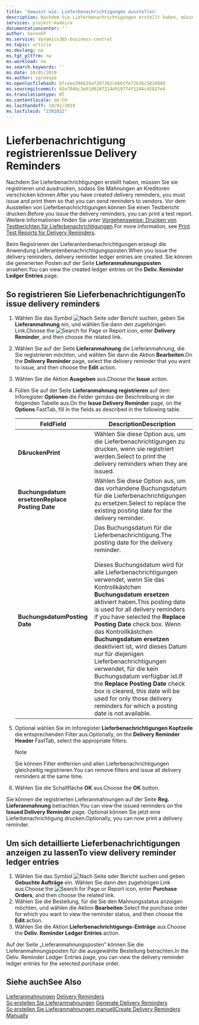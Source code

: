 ```yaml
---
title: 'Gewusst wie: Lieferbenachrichtigungen ausstellen'
description: Nachdem Sie Lieferbenachrichtigungen erstellt haben, müssen Sie sie registrieren und ausdrucken, sodass Sie Mahnungen an Kreditoren verschicken können. Vor dem Ausstellen von Lieferbenachrichtigungen können Sie einen Testbericht drucken.
services: project-madeira
documentationcenter: ''
author: SorenGP
ms.service: dynamics365-business-central
ms.topic: article
ms.devlang: na
ms.tgt_pltfrm: na
ms.workload: na
ms.search.keywords: ''
ms.date: 10/01/2019
ms.author: sgroespe
ms.openlocfilehash: bfceee396624af2b7362cb6bffe72b36c5828988
ms.sourcegitcommit: 02e704bc3e01d62072144919774f1244c42827e4
ms.translationtype: HT
ms.contentlocale: de-CH
ms.lasthandoff: 10/01/2019
ms.locfileid: "2301022"
---
```

# <a name="issue-delivery-reminders"></a><span data-ttu-id="49b80-104">Lieferbenachrichtigung registrieren</span><span class="sxs-lookup"><span data-stu-id="49b80-104">Issue Delivery Reminders</span></span>
<span data-ttu-id="49b80-105">Nachdem Sie Lieferbenachrichtigungen erstellt haben, müssen Sie sie registrieren und ausdrucken, sodass Sie Mahnungen an Kreditoren verschicken können.</span><span class="sxs-lookup"><span data-stu-id="49b80-105">After you have created delivery reminders, you must issue and print them so that you can send reminders to vendors.</span></span> <span data-ttu-id="49b80-106">Vor dem Ausstellen von Lieferbenachrichtigungen können Sie einen Testbericht drucken.</span><span class="sxs-lookup"><span data-stu-id="49b80-106">Before you issue the delivery reminders, you can print a test report.</span></span> <span data-ttu-id="49b80-107">Weitere Informationen finden Sie unter [Vorgehensweise: Drucken von Testberichten für  Lieferbenachrichtigungen](how-to-print-test-reports-for-delivery-reminders.md).</span><span class="sxs-lookup"><span data-stu-id="49b80-107">For more information, see [Print Test Reports for Delivery Reminders](how-to-print-test-reports-for-delivery-reminders.md).</span></span>  

<span data-ttu-id="49b80-108">Beim Registrieren der Lieferantenbenachrichtigungen erzeugt die Anwendung Lieferantenbenachrichtigungsposten.</span><span class="sxs-lookup"><span data-stu-id="49b80-108">When you issue the delivery reminders, delivery reminder ledger entries are created.</span></span> <span data-ttu-id="49b80-109">Sie können die generierten Posten auf der Seite **Lieferanmahnungsposten** ansehen.</span><span class="sxs-lookup"><span data-stu-id="49b80-109">You can view the created ledger entries on the **Deliv. Reminder Ledger Entries** page.</span></span>  

## <a name="to-issue-delivery-reminders"></a><span data-ttu-id="49b80-110">So registrieren Sie Lieferbenachrichtigungen</span><span class="sxs-lookup"><span data-stu-id="49b80-110">To issue delivery reminders</span></span>  

1.  <span data-ttu-id="49b80-111">Wählen Sie das Symbol ![Nach Seite oder Bericht suchen](../../media/ui-search/search_small.png "Nach Seite oder Bericht suchen"), geben Sie **Lieferanmahnung** ein, und wählen Sie dann den zugehörigen Link.</span><span class="sxs-lookup"><span data-stu-id="49b80-111">Choose the ![Search for Page or Report](../../media/ui-search/search_small.png "Search for Page or Report icon") icon, enter **Delivery Reminder**, and then choose the related link.</span></span>  
2.  <span data-ttu-id="49b80-112">Wählen Sie auf der Seite **Lieferanmahnung** die Lieferanmahnung, die Sie registrieren möchten, und wählen Sie dann die Aktion **Bearbeiten**.</span><span class="sxs-lookup"><span data-stu-id="49b80-112">On the **Delivery Reminder** page, select the delivery reminder that you want to issue, and then choose the **Edit** action.</span></span>  
3.  <span data-ttu-id="49b80-113">Wählen Sie die Aktion **Ausgeben** aus.</span><span class="sxs-lookup"><span data-stu-id="49b80-113">Choose the **Issue** action.</span></span>  
4.  <span data-ttu-id="49b80-114">Füllen Sie auf der Seite **Lieferanmahnung registrieren** auf dem Inforegister **Optionen** die Felder gemäss der Beschreibung in der folgenden Tabelle aus.</span><span class="sxs-lookup"><span data-stu-id="49b80-114">On the **Issue Delivery Reminder** page, on the **Options** FastTab, fill in the fields as described in the following table.</span></span>  

    |<span data-ttu-id="49b80-115">Feld</span><span class="sxs-lookup"><span data-stu-id="49b80-115">Field</span></span>|<span data-ttu-id="49b80-116">Description</span><span class="sxs-lookup"><span data-stu-id="49b80-116">Description</span></span>|  
    |---------------------------------|---------------------------------------|  
    |<span data-ttu-id="49b80-117">**D&rucken**</span><span class="sxs-lookup"><span data-stu-id="49b80-117">**Print**</span></span>|<span data-ttu-id="49b80-118">Wählen Sie diese Option aus, um die Lieferbenachrichtigungen zu drucken, wenn sie registriert werden.</span><span class="sxs-lookup"><span data-stu-id="49b80-118">Select to print the delivery reminders when they are issued.</span></span>|  
    |<span data-ttu-id="49b80-119">**Buchungsdatum ersetzen**</span><span class="sxs-lookup"><span data-stu-id="49b80-119">**Replace Posting Date**</span></span>|<span data-ttu-id="49b80-120">Wählen Sie diese Option aus, um das vorhandene Buchungsdatum für die Lieferbenachrichtigungen zu ersetzen.</span><span class="sxs-lookup"><span data-stu-id="49b80-120">Select to replace the existing posting date for the delivery reminder.</span></span>|  
    |<span data-ttu-id="49b80-121">**Buchungsdatum**</span><span class="sxs-lookup"><span data-stu-id="49b80-121">**Posting Date**</span></span>|<span data-ttu-id="49b80-122">Das Buchungsdatum für die Lieferbenachrichtigung.</span><span class="sxs-lookup"><span data-stu-id="49b80-122">The posting date for the delivery reminder.</span></span><br /><br /> <span data-ttu-id="49b80-123">Dieses Buchungsdatum wird für alle Lieferbenachrichtigungen verwendet, wenn Sie das Kontrollkästchen **Buchungsdatum ersetzen** aktiviert haben.</span><span class="sxs-lookup"><span data-stu-id="49b80-123">This posting date is used for all delivery reminders if you have selected the **Replace Posting Date** check box.</span></span> <span data-ttu-id="49b80-124">Wenn das Kontrollkästchen **Buchungsdatum ersetzen** deaktiviert ist, wird dieses Datum nur für diejenigen Lieferbenachrichtigungen verwendet, für die kein Buchungsdatum verfügbar ist.</span><span class="sxs-lookup"><span data-stu-id="49b80-124">If the **Replace Posting Date** check box is cleared, this date will be used for only those delivery reminders for which a posting date is not available.</span></span>|  

5.  <span data-ttu-id="49b80-125">Optional wählen Sie im Inforegister **Lieferbenachrichtigungen Kopfzeile** die entsprechenden Filter aus.</span><span class="sxs-lookup"><span data-stu-id="49b80-125">Optionally, on the **Delivery Reminder Header** FastTab, select the appropriate filters.</span></span>  

    > [!NOTE]  
    >  <span data-ttu-id="49b80-126">Sie können Filter entfernen und allen Lieferbenachrichtigungen gleichzeitig registrieren.</span><span class="sxs-lookup"><span data-stu-id="49b80-126">You can remove filters and issue all delivery reminders at the same time.</span></span>  

6.  <span data-ttu-id="49b80-127">Wählen Sie die Schaltfläche **OK** aus.</span><span class="sxs-lookup"><span data-stu-id="49b80-127">Choose the **OK** button.</span></span>  

<span data-ttu-id="49b80-128">Sie können die registrierten Lieferanmahnungen auf der Seite **Reg. Lieferanmahnung** betrachten.</span><span class="sxs-lookup"><span data-stu-id="49b80-128">You can view the issued reminders on the **Issued Delivery Reminder** page.</span></span> <span data-ttu-id="49b80-129">Optional können Sie jetzt eine Lieferbenachrichtigung drucken.</span><span class="sxs-lookup"><span data-stu-id="49b80-129">Optionally, you can now print a delivery reminder.</span></span>  

## <a name="to-view-delivery-reminder-ledger-entries"></a><span data-ttu-id="49b80-130">Um sich detaillierte Lieferbenachrichtigungen anzeigen zu lassen</span><span class="sxs-lookup"><span data-stu-id="49b80-130">To view delivery reminder ledger entries</span></span>  

1.  <span data-ttu-id="49b80-131">Wählen Sie das Symbol ![Nach Seite oder Bericht suchen](../../media/ui-search/search_small.png "Nach Seite oder Bericht suchen") und geben **Gebuchte Aufträge** ein. Wählen Sie dann den zugehörigen Link aus.</span><span class="sxs-lookup"><span data-stu-id="49b80-131">Choose the ![Search for Page or Report](../../media/ui-search/search_small.png "Search for Page or Report icon") icon, enter **Purchase Orders**, and then choose the related link.</span></span>  
2.  <span data-ttu-id="49b80-132">Wählen Sie die Bestellung, für die Sie den Mahnungsstatus anzeigen möchten, und wählen die Aktion **Bearbeiten**.</span><span class="sxs-lookup"><span data-stu-id="49b80-132">Select the purchase order for which you want to view the reminder status, and then choose the **Edit** action.</span></span>  
3.  <span data-ttu-id="49b80-133">Wählen Sie die Aktion **Lieferbenachrichtigungs-Einträge** aus.</span><span class="sxs-lookup"><span data-stu-id="49b80-133">Choose the **Deliv. Reminder Ledger Entries** action.</span></span>  

<span data-ttu-id="49b80-134">Auf der Seite „Lieferanmahnungsposten” können Sie die Lieferanmahnungsposten für die ausgewählte Bestellung betrachten.</span><span class="sxs-lookup"><span data-stu-id="49b80-134">In the Deliv. Reminder Ledger Entries page, you can view the delivery reminder ledger entries for the selected purchase order.</span></span>  

## <a name="see-also"></a><span data-ttu-id="49b80-135">Siehe auch</span><span class="sxs-lookup"><span data-stu-id="49b80-135">See Also</span></span>  
 <span data-ttu-id="49b80-136">[Lieferanmahnungen](delivery-reminders.md) </span><span class="sxs-lookup"><span data-stu-id="49b80-136">[Delivery Reminders](delivery-reminders.md) </span></span>  
 <span data-ttu-id="49b80-137">[So erstellen Sie Lieferanmahnungen](how-to-generate-delivery-reminders.md) </span><span class="sxs-lookup"><span data-stu-id="49b80-137">[Generate Delivery Reminders](how-to-generate-delivery-reminders.md) </span></span>  
 [<span data-ttu-id="49b80-138">So erstellen Sie Lieferanmahnungen manuell</span><span class="sxs-lookup"><span data-stu-id="49b80-138">Create Delivery Reminders Manually</span></span>](how-to-create-delivery-reminders-manually.md)

